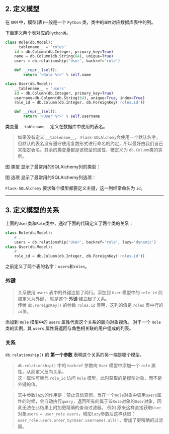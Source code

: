 ## 2. 定义模型
在 `ORM` 中，模型(表)一般是一个 `Python` 类，类中的`属性`对应数据库表中的列。 

下面定义两个表对应的`Python类`。

```python
class Role(db.Model):
    __tablename__ = 'roles'
    id = db.Column(db.Integer, primary_key=True)
    name = db.Column(db.String(64), unique=True)
    users = db.relationship('User', backref='role')

    def __repr__(self):
        return '<Role %r>' % self.name

class User(db.Model):
    __tablename__ = 'users'
    id = db.Column(db.Integer, primary_key=True)
    username=db.Column(db.String(64), unique=True, index=True)
    role_id = db.Column(db.Integer, db.ForeignKey('roles.id'))

    def __repr__(self):
        return '<User %r>' % self.username
```
类变量 `__tablename__` 定义在数据库中使用的表名。

> 如果没有定义 `__tablename__`， `Flask-SQLAlchemy`会使用一个默认名字，但默认的表名没有遵守使用复数形式进行命名的约定，所以最好由我们自己来指定表名。其余的类变量都是该模型的属性，被定义为 `db.Column`类的实例。

图 类型 显示了最常用的SQLAlchemy列的类型： 


图 选项 显示了最常用的SQLAlchemy列选项： 


`Flask-SQLAlchemy` 要求每个模型都要定义主键，这一列经常命名为 `id`。




-------------------------------

## 3. 定义模型的关系
上面的`User`类和`Role`类中，通过下面的代码定义了两个类的关系：

```python
class Role(db.Model):
    # ...
    users = db.relationship('User', backref='role', lazy='dynamic')
class User(db.Model):
    # ...
    role_id = db.Column(db.Integer, db.ForeignKey('roles.id'))
```
之前定义了两个表的名字：`users`和`roles`。

### 外键
>关系使用 `users` 表中的外键连接了两行。添加到 `User` 模型中的 `role_id` 列被定义为外键， 就是这个 **外键** 建立起了关系。<br>
>传给 `db.ForeignKey()` 的参数 `roles.id` 表明，这列的值是 `roles` 表中行的 `id`值。


添加到 `Role` 模型中的 `users` 属性代表这个关系的面向对象视角。
对于一个 `Role` 类的实例，其 `users` 属性将返回与角色相关联的用户组成的列表。

### 关系
`db.relationship()` 的 **第一个参数** 表明这个关系的另一端是哪个模型。

>`db.relationship()` 中的 `backref` 参数向 `User` 模型中添加一个 `role` 属性，从而定义反向关系。<br>
>这一属性可替代 `role_id` 访问 `Role` 模型，此时获取的是模型对象，而不是外键的值。

>其中参数`lazy`的作用是：禁止自动查询，当在一个`Role`对象中调用`users`属性的时候，会自动执行`query`，返回所有的属于该`Role`对象的`User`对象，因此无法在此结果上附加更精确的查询过滤器。
例如
原来这样直接获取`User`对象`users = user_role.users`，增加`lazy`参数后这样获取：`user_role.users.order_by(User.username).all()`，增加了更精确的过滤器。